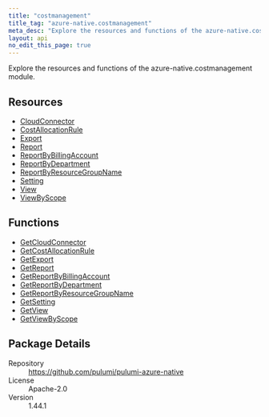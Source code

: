 ```yaml
---
title: "costmanagement"
title_tag: "azure-native.costmanagement"
meta_desc: "Explore the resources and functions of the azure-native.costmanagement module."
layout: api
no_edit_this_page: true
---
```


<!-- WARNING: this file was generated by Pulumi Docs Generator. -->
<!-- Do not edit by hand unless you're certain you know what you are doing! -->

Explore the resources and functions of the azure-native.costmanagement module.

<h2 id="resources">Resources</h2>
<ul class="api">
    <li><a href="cloudconnector" title="CloudConnector"><span class="api-symbol api-symbol--resource"></span>CloudConnector</a></li>
    <li><a href="costallocationrule" title="CostAllocationRule"><span class="api-symbol api-symbol--resource"></span>CostAllocationRule</a></li>
    <li><a href="export" title="Export"><span class="api-symbol api-symbol--resource"></span>Export</a></li>
    <li><a href="report" title="Report"><span class="api-symbol api-symbol--resource"></span>Report</a></li>
    <li><a href="reportbybillingaccount" title="ReportByBillingAccount"><span class="api-symbol api-symbol--resource"></span>ReportByBillingAccount</a></li>
    <li><a href="reportbydepartment" title="ReportByDepartment"><span class="api-symbol api-symbol--resource"></span>ReportByDepartment</a></li>
    <li><a href="reportbyresourcegroupname" title="ReportByResourceGroupName"><span class="api-symbol api-symbol--resource"></span>ReportByResourceGroupName</a></li>
    <li><a href="setting" title="Setting"><span class="api-symbol api-symbol--resource"></span>Setting</a></li>
    <li><a href="view" title="View"><span class="api-symbol api-symbol--resource"></span>View</a></li>
    <li><a href="viewbyscope" title="ViewByScope"><span class="api-symbol api-symbol--resource"></span>ViewByScope</a></li>
</ul>

<h2 id="functions">Functions</h2>
<ul class="api">
    <li><a href="getcloudconnector" title="GetCloudConnector"><span class="api-symbol api-symbol--function"></span>GetCloudConnector</a></li>
    <li><a href="getcostallocationrule" title="GetCostAllocationRule"><span class="api-symbol api-symbol--function"></span>GetCostAllocationRule</a></li>
    <li><a href="getexport" title="GetExport"><span class="api-symbol api-symbol--function"></span>GetExport</a></li>
    <li><a href="getreport" title="GetReport"><span class="api-symbol api-symbol--function"></span>GetReport</a></li>
    <li><a href="getreportbybillingaccount" title="GetReportByBillingAccount"><span class="api-symbol api-symbol--function"></span>GetReportByBillingAccount</a></li>
    <li><a href="getreportbydepartment" title="GetReportByDepartment"><span class="api-symbol api-symbol--function"></span>GetReportByDepartment</a></li>
    <li><a href="getreportbyresourcegroupname" title="GetReportByResourceGroupName"><span class="api-symbol api-symbol--function"></span>GetReportByResourceGroupName</a></li>
    <li><a href="getsetting" title="GetSetting"><span class="api-symbol api-symbol--function"></span>GetSetting</a></li>
    <li><a href="getview" title="GetView"><span class="api-symbol api-symbol--function"></span>GetView</a></li>
    <li><a href="getviewbyscope" title="GetViewByScope"><span class="api-symbol api-symbol--function"></span>GetViewByScope</a></li>
</ul>

<h2 id="package-details">Package Details</h2>
<dl class="package-details">
	<dt>Repository</dt>
	<dd><a href="https://github.com/pulumi/pulumi-azure-native">https://github.com/pulumi/pulumi-azure-native</a></dd>
	<dt>License</dt>
	<dd>Apache-2.0</dd>
	<dt>Version</dt>
	<dd>1.44.1</dd>
</dl>

